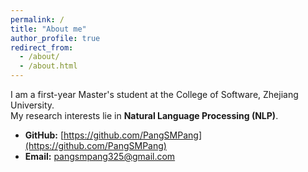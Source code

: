 ```yaml
---
permalink: /
title: "About me"
author_profile: true
redirect_from: 
  - /about/
  - /about.html
---
```


I am a first-year Master's student at the College of Software, Zhejiang University.  
My research interests lie in **Natural Language Processing (NLP)**.  

- **GitHub:** [https://github.com/PangSMPang](https://github.com/PangSMPang)  
- **Email:** pangsmpang325@gmail.com
